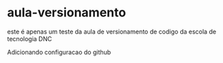 # aula-versionamento
este é apenas um teste da aula de versionamento de codigo da escola de tecnologia DNC

Adicionando configuracao do github
